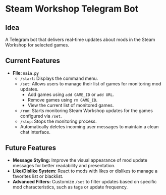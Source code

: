 # Steam Workshop Telegram Bot

## Idea
A Telegram bot that delivers real-time updates about mods in the Steam Workshop for selected games.

## Current Features
- **File: `main.py`**
  - `/start`: Displays the command menu.
  - `/set`: Allows users to manage their list of games for monitoring mod updates.
    - Add games using `add GAME_ID` or `add URL`.
    - Remove games using `rm GAME_ID`.
    - View the current list of monitored games.
  - `/run`: Starts monitoring Steam Workshop updates for the games configured via `/set`.
  - `/stop`: Stops the monitoring process.
  - Automatically deletes incoming user messages to maintain a clean chat interface.

## Future Features
- **Message Styling:** Improve the visual appearance of mod update messages for better readability and presentation.
- **Like/Dislike System:** React to mods with likes or dislikes to manage a favorites list or blacklist.
- **Advanced Filters:** Customize `/set` to filter updates based on specific mod characteristics, such as tags or update frequency.